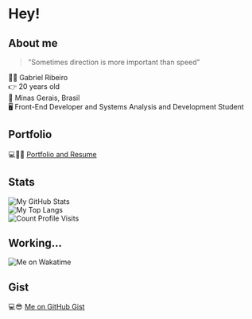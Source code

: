 # Hey!

## <b>About me</b>

> "Sometimes direction is more important than speed"

🙋‍♂️ Gabriel Ribeiro  
👉 20 years old  
📍 Minas Gerais, Brasil  
🖥️ Front-End Developer and Systems Analysis and Development Student

## Portfolio

💻👨‍💻 [Portfolio and Resume](https://gabriersdev.github.io/portfolio/)

## Stats

![My GitHub Stats](https://github-readme-stats.vercel.app/api?username=gabriersdev&show_icons=true&theme=dark)  
![My Top Langs](https://github-readme-stats.vercel.app/api/top-langs/?username=gabriersdev&layout=compact&theme=dark)  
![Count Profile Visits](https://komarev.com/ghpvc/?username=gabriersdev&color=brightgreen&style=for-the-badge&label=Profile+Visits)

## Working...

![Me on Wakatime](https://github-readme-stats.vercel.app/api/wakatime?username=gabriersdev&theme=dark&display_format=time&layout=compact)

## Gist

💻😎 [Me on GitHub Gist](https://gist.github.com/gabriersdev)
